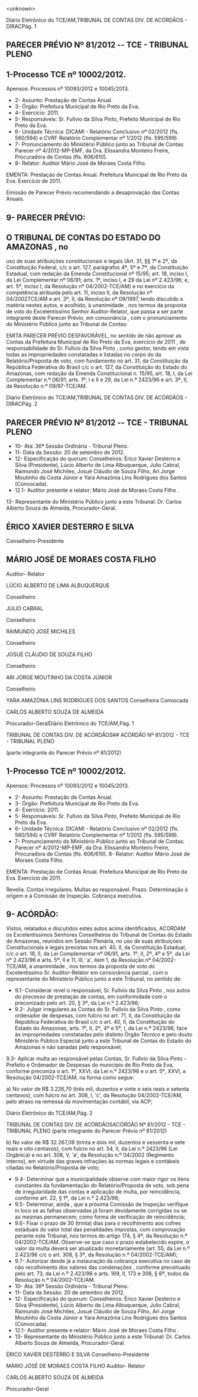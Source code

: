 &lt;unknown&gt;

Diário Eletrônico do TCE/AM,TRIBUNAL DE CONTAS DIV. DE ACÓRDÃOS - DIRACPág. 1

## PARECER PRÉVIO Nº 81/2012 -- TCE - TRIBUNAL PLENO

## 1-Processo TCE nº 10002/2012.

Apensos: Processos nº 10093/2012 e 10045/2013.

- 2- Assunto: Prestação de Contas Anual.
- 3- Órgão: Prefeitura Municipal de Rio Preto da Eva.
- 4- Exercício: 2011.
- 5- Responsáveis: Sr. Fullvio da Silva Pinto, Prefeito Municipal de Rio Preto da Eva.
- 6- Unidade Técnica: DICAMI - Relatório Conclusivo nº 02/2012 (fls. 560/594) e CVRF Relatório Complementar nº 1/2012 (fls. 595/599).
- 7-  Pronunciamento  do Ministério Público  junto  ao Tribunal  de Contas: Parecer  nº 4/2012-MP-EMF,  da  Dra.  Elissandra  Monteiro  Freire,  Procuradora de Contas  (fls. 606/610).
- 8- Relator: Auditor Mário José de Moraes Costa Filho.

EMENTA: Prestação de  Contas  Anual.  Prefeitura Municipal de Rio Preto da Eva. Exercício de 2011.

Emissão de Parecer Prévio recomendando a desaprovação das Contas Anuais.

## 9- PARECER PRÉVIO:

## O TRIBUNAL DE CONTAS DO ESTADO DO AMAZONAS ,  no

uso  de  suas  atribuições  constitucionais  e  legais  (Art.  31,  §§  1º  e  2º,  da  Constituição Federal, c/c o art. 127, parágrafos 4º, 5º e 7º, da Constituição Estadual, com redação da Emenda Constitucional nº 15/95; art. 18, inciso I, da Lei Complementar nº 06/91; arts. 1º, inciso I, e 29 da Lei nº 2.423/96; e, art. 5º, inciso I, da Resolução nº 04/2002-TCE/AM) e no exercício da competência atribuída pelo art. 11, inciso II, da Resolução nº 04/2002TCE/AM e art. 3º, II, da Resolução nº 09/1997, tendo discutido a matéria nestes autos, e acolhido, à  unanimidade ,  nos  termos  da  proposta  de  voto  do  Excelentíssimo  Senhor Auditor-Relator, que passa a ser parte integrante deste Parecer Prévio, em consonância , com o pronunciamento do Ministério Público junto ao Tribunal de Contas:

EMITA PARECER PRÉVIO DESFAVORÁVEL, no sentido de não aprovar as  Contas  da  Prefeitura  Municipal  de  Rio  Preto  da  Eva,  exercício  de  2011 , de responsabilidade  do Sr. Fullvio da Silva Pinto ,  como gestor, tendo em vista todas as impropriedades constatadas e listadas no corpo do da Relatório/Proposta de voto, com fundamento no art. 31, da Constituição da República Federativa do Brasil c/c o art. 127, da  Constituição  do  Estado  do  Amazonas,  com  redação  da  Emenda  Constitucional  n. 15/95, art. 18, I, da Lei Complementar n.º 06/91, arts. 1º, I e II e 29, da Lei n.º 2423/96 e art. 3º, II, da Resolução n.º 09/97-TCE/AM.

Diário Eletrônico do TCE/AM,TRIBUNAL DE CONTAS DIV. DE ACÓRDÃOS - DIRACPág. 2

## PARECER PRÉVIO Nº 81/2012 -- TCE - TRIBUNAL PLENO

- 10- Ata: 36ª Sessão Ordinária - Tribunal Pleno.
- 11- Data da Sessão: 20 de setembro de 2012.
- 12- Especificação do quorum: Conselheiros: Érico Xavier Desterro e Silva (Presidente), Lúcio Alberto de Lima Albuquerque, Julio Cabral, Raimundo José Michiles, Josué Cláudio de Souza Filho, Ari Jorge Moutinho da Costa Júnior e Yara Amazônia Lins Rodrigues dos Santos (Convocada).
- 12.1- Auditor presente e relator: Mário José de Moraes Costa Filho .

13-  Representante  do  Ministério  Público  junto  a  este Tribunal: Dr. Carlos  Alberto Souza de Almeida, Procurador-Geral.

## ÉRICO XAVIER DESTERRO E SILVA

Conselheiro-Presidente

## MÁRIO JOSÉ DE MORAES COSTA FILHO

Auditor- Relator

LÚCIO ALBERTO DE LIMA ALBUQUERQUE

Conselheiro

JULIO CABRAL

Conselheiro

RAIMUNDO JOSÉ MICHILES

Conselheiro

JOSUÉ CLÁUDIO DE SOUZA FILHO

Conselheiro

ARI JORGE MOUTINHO DA COSTA JÚNIOR

Conselheiro

YARA AMAZÔNIA LINS RODRIGUES DOS SANTOS Conselheira Convocada

CARLOS ALBERTO SOUZA DE ALMEIDA

Procurador-GeralDiário Eletrônico do TCE/AM,Pág. 1

TRIBUNAL DE CONTAS DIV. DE ACÓRDÃOS## ACÓRDÃO Nº 81/2012 - TCE - TRIBUNAL PLENO

(parte integrante do Parecer Prévio nº 81/2012)

## 1-Processo TCE nº 10002/2012.

Apensos: Processos nº 10093/2012 e 10045/2013.

- 2- Assunto: Prestação de Contas Anual.
- 3- Órgão: Prefeitura Municipal de Rio Preto da Eva.
- 4- Exercício: 2011.
- 5- Responsáveis: Sr. Fullvio da Silva Pinto, Prefeito Municipal de Rio Preto da Eva.
- 6- Unidade Técnica: DICAMI - Relatório Conclusivo nº 02/2012 (fls. 560/594) e CVRF Relatório Complementar nº 1/2012 (fls. 595/599).
- 7-  Pronunciamento  do  Ministério  Público  junto  ao  Tribunal  de  Contas: Parecer  nº 4/2012-MP-EMF, da Dra. Elissandra Monteiro Freire, Procuradora de Contas (fls. 606/610). 8- Relator: Auditor Mário José de Moraes Costa Filho.

EMENTA: Prestação de  Contas  Anual.  Prefeitura Municipal de Rio Preto da Eva. Exercício de 2011.

Revelia. Contas irregulares. Multas ao responsável. Prazo.  Determinação  à  origem  e  à  Comissão  de Inspeção. Cobrança executiva.

## 9- ACÓRDÃO:

Vistos, relatados e  discutidos estes autos acima identificados,  ACORDAM os Excelentíssimos  Senhores  Conselheiros  do  Tribunal  de  Contas  do  Estado  do Amazonas,  reunidos  em Sessão  Plenária,  no  uso  de suas  atribuições Constitucionais  e legais  previstas  nos  art.  40,  II, da  Constituição  Estadual,  c/c  o  art.  18,  II,  da Lei Complementar nº 06/91, arts. 1º, II, 2º, 4º e 5º, da Lei nº 2.423/96 e arts. 5º, II e 11, III, 'a', item 1, da Resolução nº 04/2002-TCE/AM, à  unanimidade ,  nos  termos da proposta de voto do Excelentíssimo Sr. Auditor-Relator em consonância parcial , com o representante do Ministério Público junto a este Tribunal, no sentido de:

- 9.1- Considerar revel o responsável, Sr. Fullvio da Silva Pinto ,  nos  autos do processo de prestação de contas, em conformidade com o preconizado pelo art. 20, § 3º, da Lei n.º 2.423/96;
- 9.2- Julgar  irregulares as  Contas  do Sr.  Fullvio  da  Silva  Pinto , como ordenador de despesas, com fulcro no art. 71, II, da Constituição da República Federativa do Brasil c/c o art. 40, II, da Constituição do Estado do Amazonas, arts. 1º, II, 2º, 4º e 5º, I, da Lei n.º 2423/96, face às impropriedades constatadas pelo distinto Órgão Técnico e pelo douto Ministério Público Especial junto a este Tribunal de Contas do Estado do Amazonas e não sanadas pelo responsável;

9.3- Aplicar multa ao responsável pelas Contas, Sr. Fullvio da Silva Pinto -Prefeito e Ordenador de Despesas do município de Rio Preto da Eva, conforme preconiza o art. 1º, XXVI,  da Lei n.º 2423/96 e  o art. 5º,  XXVI, a  Resolução 04/2002-TCE/AM, na forma como segue:

a) No valor de R$ 3.226,70 (três mil, duzentos e vinte e seis reais e setenta centavos), com fulcro no art. 308,  I, 'c', da Resolução 04/2002-TCE/AM, pelo atraso na remessa da movimentação contábil, via ACP;

Diário Eletrônico do TCE/AM,Pág. 2

TRIBUNAL DE CONTAS DIV. DE ACÓRDÃOSACÓRDÃO Nº 81/2012 - TCE - TRIBUNAL PLENO (parte integrante do Parecer Prévio nº 81/2012)

b) No valor de R$ 32.267,08 (trinta e dois mil, duzentos e sessenta e sete reais e oito centavos), com fulcro no art. 54, II, da Lei n.º 2423/96 (Lei Orgânica) e no art. 308,  V,  'a',  da  Resolução  n.º  04/2002  (Regimento  Interno),  em  virtude  das  graves infrações às normas legais e contábeis citadas no Relatório/Proposta de voto;

- 9.4- Determinar que  a  municipalidade  observe  com  maior  rigor  os  itens constantes da fundamentação do Relatório/Proposta de voto, sob pena de irregularidade das  contas  e  aplicação  de  multa,  por  reincidência,  conforme  art.  22,  §  1º,  da  Lei  n.º 2.423/96;
- 9.5- Determinar, ainda ,  que a próxima Comissão de Inspeção verifique in loco se  as  falhas  observadas  já  foram  devidamente  corrigidas  ou  se  as  mesmas permanecem, como forma de verificação de reincidência;
- 9.6- Fixar o prazo de 30 (trinta) dias para o recolhimento aos cofres estaduais do  valor  total  das  penalidades  impostas,  com  comprovação  perante  este  Tribunal,  nos termos do artigo 174, § 4º, da Resolução n.º 04/2002-TCE/AM. Observe-se que caso o prazo estabelecido expire, o valor da multa deverá ser atualizado monetariamente (art. 55, da Lei n.º 2.423/96 c/c o art. 308, § 3º, da Resolução n.º 04/2002-TCE/AM);
- 9.7- Autorizar desde já a instauração da cobrança executiva no caso de não recolhimento dos valores das condenações , conforme preceituado pelo art. 73, da Lei n.º 2.423/96 e arts. 169, II, 173 e 308, § 6º, todos da Resolução n.º 04/2002-TCE/AM.
- 10- Ata: 36ª Sessão Ordinária - Tribunal Pleno.
- 11- Data da Sessão: 20 de setembro de 2012.
- 12- Especificação do quorum: Conselheiros: Érico Xavier Desterro e Silva (Presidente), Lúcio Alberto de Lima Albuquerque, Julio Cabral, Raimundo José Michiles, Josué Cláudio de Souza Filho, Ari Jorge Moutinho da Costa Júnior e Yara Amazônia Lins Rodrigues dos Santos (Convocada).
- 12.1- Auditor presente e relator: Mário José de Moraes Costa Filho .
- 13-  Representante  do  Ministério  Público  junto  a  este  Tribunal: Dr. Carlos  Alberto Souza de Almeida, Procurador-Geral.

ÉRICO XAVIER DESTERRO E SILVA Conselheiro-Presidente

MÁRIO JOSÉ DE MORAES COSTA FILHO Auditor- Relator

CARLOS ALBERTO SOUZA DE ALMEIDA

Procurador-Geral